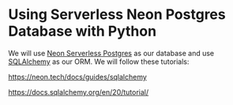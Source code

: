 # Using Serverless Neon Postgres Database with Python

We will use [Neon Serverless Postgres](https://neon.tech/docs/guides/python) as our database and use [SQLAlchemy](https://www.sqlalchemy.org/) as our ORM. We will follow these tutorials:

https://neon.tech/docs/guides/sqlalchemy

https://docs.sqlalchemy.org/en/20/tutorial/
